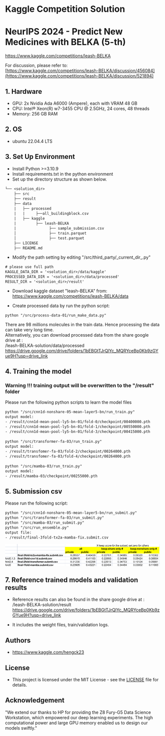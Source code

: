 # Kaggle Competition Solution

# NeurIPS 2024 - Predict New Medicines with BELKA (5-th)
https://www.kaggle.com/competitions/leash-BELKA

For discussion, please refer to:  
[https://www.kaggle.com/competitions/leash-BELKA/discussion/456084](https://www.kaggle.com/competitions/leash-BELKA/discussion/521894)


## 1. Hardware  
- GPU: 2x Nvidia Ada A6000 (Ampere), each with VRAM 48 GB
- CPU: Intel® Xeon(R) w7-3455 CPU @ 2.5GHz, 24 cores, 48 threads
- Memory: 256 GB RAM

## 2. OS 
- ubuntu 22.04.4 LTS


## 3. Set Up Environment
- Install Python >=3.10.9
- Install requirements.txt in the python environment
- Set up the directory structure as shown below.
``` 
└── <solution_dir>
    ├── src 
    ├── result
    ├── data
    |   ├── processed
    |   |     ├──all_buildingblock.csv
    |   ├── kaggle 
    |         ├── leash-BELKA
    |               ├── sample_submission.csv
    │               ├── train.parquet
    │               ├── test.parquet
    ├── LICENSE 
    ├── README.md 
```
- Modify the path setting by editing  "/src/third_party/\_current_dir_.py"

```
# please use full path 
KAGGLE_DATA_DIR = '<solution_dir>/data/kaggle'
PROCESSED_DATA_DIR = '<solution_dir>/data/processed'
RESULT_DIR = '<solution_dir>/result'
```

- Download kaggle dataset "leash-BELKA" from:  
https://www.kaggle.com/competitions/leash-BELKA/data

- Create processed data by run the python script:
```
python "/src/process-data-01/run_make_data.py"  
```
  There are 98 millions molecules in the train data. Hence processing the data can take very long time.  
  Alternatively, you can download processed data from the share google drive at :  
  <google-drive>/leash-BELKA-solution/data/processed  
  https://drive.google.com/drive/folders/1bEBGtTJrQlYc_MQRYceBp0Kb9zGYue9H?usp=drive_link  

## 4. Training the model

### Warning !!! training output will be overwritten to the "/result" folder
Please run the following python scripts to learn the model files

```  
python "/src/cnn1d-nonshare-05-mean-layer5-bn/run_train.py"
output model:
- /result/cnn1d-mean-pool-ly5-bn-01/fold-0/checkpoint/00400000.pth
- /result/cnn1d-mean-pool-ly5-bn-01/fold-1/checkpoint/00550000.pth
- /result/cnn1d-mean-pool-ly5-bn-01/fold-3/checkpoint/00415000.pth

python "/src/transformer-fa-03/run_train.py"
output model:
- /result/transfomer-fa-03/fold-2/checkpoint/00264000.pth
- /result/transfomer-fa-03/fold-4/checkpoint/00264000.pth

python "/src/mamba-03/run_train.py"
output model:
- /result/mamba-03/checkpoint/00255000.pth

``` 

## 5. Submission csv 

Please run the following script:

```
python "/src/cnn1d-nonshare-05-mean-layer5-bn/run_submit.py"
python "/src/transformer-fa-03/run_submit.py"
python "/src/mamba-03/run_submit.py"
python "/src/run_ensemble.py"
output file:
- /result/final-3fold-tx2a-mamba-fix.submit.csv
```

![alt text](https://github.com/hengck23/solution-leash-BELKA/blob/main/doc/Selection_164.png)  


## 7. Reference trained models and validation results
- Reference results can also be found in the share google drive at :  
  <google-drive>/leash-BELKA-solution/result  
  https://drive.google.com/drive/folders/1bEBGtTJrQlYc_MQRYceBp0Kb9zGYue9H?usp=drive_link  

- It includes the weight files, train/validation logs.
  

## Authors

- https://www.kaggle.com/hengck23

## License

- This project is licensed under the MIT License - see the [LICENSE](LICENSE) file for details.

## Acknowledgement

"We extend our thanks to HP for providing the Z8 Fury-G5 Data Science Workstation, which empowered our deep learning experiments. The high computational power and large GPU memory enabled us to design our models swiftly."
